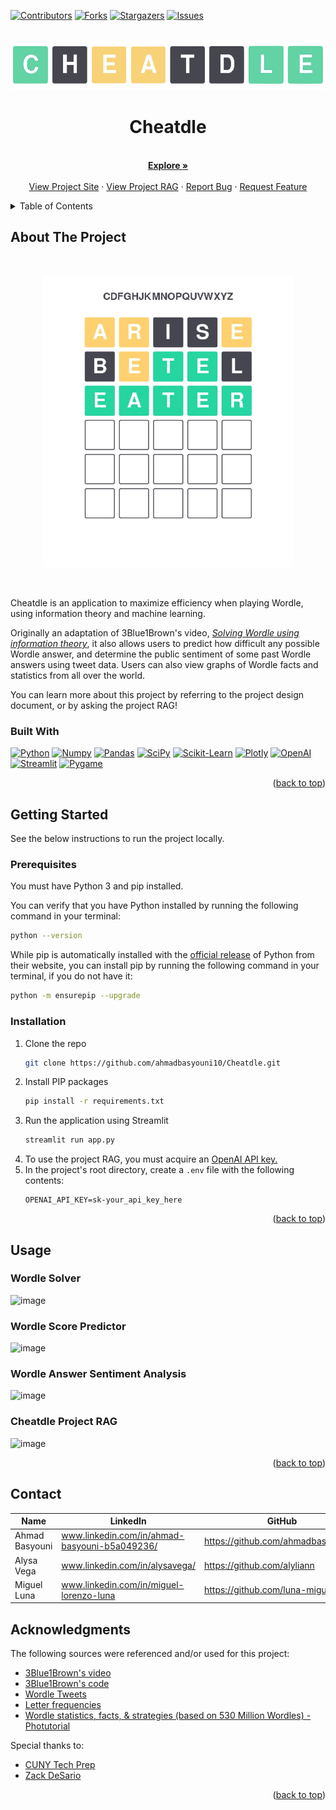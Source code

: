 <a id="readme-top"></a>

<!-- PROJECT SHIELDS -->
<!--
*** See the bottom of this document for the declaration of the reference variables
-->
[![Contributors][contributors-shield]][contributors-url]
[![Forks][forks-shield]][forks-url]
[![Stargazers][stars-shield]][stars-url]
[![Issues][issues-shield]][issues-url]


<!-- PROJECT LOGO -->
<br />
<div align="center">
  <a href="https://github.com/ahmadbasyouni10/Cheatdle">
    <img src="captures/cheatdle.png" alt="Logo" width="550" height="80">
  </a>
  <h1 align="center">Cheatdle</h1>
  <p align="center">
    <br />
    <a href="https://github.com/ahmadbasyouni10/Cheatdle"><strong>Explore »</strong></a>
    <br />
    <br />
    <a href="https://cheatdle.streamlit.app/">View Project Site</a>
    ·
    <a href="https://cheatdle-rag.streamlit.app/">View Project RAG</a>
    ·
    <a href="https://github.com/ahmadbasyouni10/Cheatdle/issues">Report Bug</a>
    ·
    <a href="https://github.com/ahmadbasyouni10/Cheatdle/pulls">Request Feature</a>
  </p>
</div>


<!-- TABLE OF CONTENTS -->
<details>
  <summary>Table of Contents</summary>
  <ol>
    <li>
      <a href="#about-the-project">About The Project</a>
      <ul>
        <li><a href="#built-with">Built With</a></li>
      </ul>
    </li>
    <li>
      <a href="#getting-started">Getting Started</a>
      <ul>
        <li><a href="#prerequisites">Prerequisites</a></li>
        <li><a href="#installation">Installation</a></li>
      </ul>
    </li>
    <li><a href="#usage">Usage</a></li>
    <li><a href="#contributing">Contributing</a></li>
    <!-- <li><a href="#license">License</a></li> -->
    <li><a href="#contact">Contact</a></li>
    <li><a href="#acknowledgments">Acknowledgments</a></li>
  </ol>
</details>


<!-- ABOUT THE PROJECT -->
## About The Project

  <br/> <div align="center">
    <a href="">
      <img src="captures/example.png" alt="Logo" width="400">
    </a>
  </div> <br/>

Cheatdle is an application to maximize efficiency when playing Wordle, using information theory and machine learning. 

Originally an adaptation of 3Blue1Brown's video, _[Solving Wordle using information theory](https://www.youtube.com/watch?v=v68zYyaEmEA)_, it also allows users to predict how difficult any possible Wordle answer, and determine the public sentiment of some past Wordle answers using tweet data. Users can also view graphs of Wordle facts and statistics from all over the world.

You can learn more about this project by referring to the project design document, or by asking the project RAG!

### Built With
[![Python][Python]][Python-url]
[![Numpy][Numpy]][Numpy-url]
[![Pandas][Pandas]][Pandas-url]
[![SciPy][Scipy]][Scipy-url]
[![Scikit-Learn][Scikit-Learn]][Scikit-url]
[![Plotly][Plotly]][Plotly-url]
[![OpenAI][OpenAI]][OpenAI-url]
[![Streamlit][Streamlit]][Streamlit-url]
[![Pygame][Pygame]][Pygame-url]

<p align="right">(<a href="#readme-top">back to top</a>)</p>


<!-- GETTING STARTED -->
## Getting Started

See the below instructions to run the project locally.

### Prerequisites

You must have Python 3 and pip installed. 

You can verify that you have Python installed by running the following command in your terminal:
```sh
python --version
```
While pip is automatically installed with the [official release](https://www.python.org/downloads/https://www.python.org/downloads/) of Python from their website, you can install pip by running the following command in your terminal, if you do not have it:
```sh
python -m ensurepip --upgrade
```


### Installation

1. Clone the repo
   ```sh
   git clone https://github.com/ahmadbasyouni10/Cheatdle.git
   ```
2. Install PIP packages
   ```sh
   pip install -r requirements.txt
   ```
3. Run the application using Streamlit
   ```sh
   streamlit run app.py
   ```
4. To use the project RAG, you must acquire an [OpenAI API key.](https://openai.com/index/openai-api/)
5. In the project's root directory, create a `.env` file with the following contents:
   ```
   OPENAI_API_KEY=sk-your_api_key_here
   ``` 

<p align="right">(<a href="#readme-top">back to top</a>)</p>


<!-- USAGE EXAMPLES -->
## Usage

### Wordle Solver
![image](https://github.com/user-attachments/assets/74004d6c-73d1-4ee8-8ecc-be0d93a828cb)

### Wordle Score Predictor
![image](https://github.com/user-attachments/assets/6b986326-ea85-491e-a708-8c822d67a6e6)

### Wordle Answer Sentiment Analysis
![image](https://github.com/user-attachments/assets/80cc87bf-f93c-443b-b6f1-fa74e752d8ec)

### Cheatdle Project RAG
![image](https://github.com/user-attachments/assets/63c00a0d-0329-4266-8cd3-c233fb5fd42d)

<p align="right">(<a href="#readme-top">back to top</a>)</p>


<!-- CONTACT -->
## Contact

| Name           | LinkedIn                                      | GitHub                             |
|----------------|-----------------------------------------------|------------------------------------|
| Ahmad Basyouni | www.linkedin.com/in/ahmad-basyouni-b5a049236/ | https://github.com/ahmadbasyouni10 |
| Alysa Vega     | www.linkedin.com/in/alysavega/                | https://github.com/alyliann        |
| Miguel Luna    | www.linkedin.com/in/miguel-lorenzo-luna       | https://github.com/luna-miguel     |


<!-- ACKNOWLEDGMENTS -->
## Acknowledgments

The following sources were referenced and/or used for this project:
* [3Blue1Brown's video](https://youtu.be/v68zYyaEmEA?si=dPYxpEGF7xUUBD1e)
* [3Blue1Brown's code](https://github.com/3b1b/videos/tree/master/_2022/wordle)
* [Wordle Tweets](https://www.kaggle.com/datasets/benhamner/wordle-tweets)
* [Letter frequencies](https://gist.github.com/CliffordAnderson/b9b204a6d55b06bedd511326afd3e8b9)
* [Wordle statistics, facts, & strategies (based on 530 Million Wordles) - Photutorial](https://photutorial.com/wordle-statistics/#:~:text=On%20average%2C%20Wordle%20players%20can,the%20theoretical%20best%20(0.043%25))

Special thanks to:
* [CUNY Tech Prep](https://cunytechprep.org/)
* [Zack DeSario](https://www.linkedin.com/in/zackd/)

<p align="right">(<a href="#readme-top">back to top</a>)</p>


<!-- MARKDOWN LINKS & IMAGES -->
<!-- https://www.markdownguide.org/basic-syntax/#reference-style-links -->
[contributors-shield]: https://img.shields.io/github/contributors/ahmadbasyouni10/cheatdle.svg?style=for-the-badge
[contributors-url]: https://github.com/ahmadbasyouni10/cheatdle/graphs/contributors
[forks-shield]: https://img.shields.io/github/forks/ahmadbasyouni10/cheatdle.svg?style=for-the-badge
[forks-url]: https://github.com/ahmadbasyouni10/cheatdle/forks
[stars-shield]: https://img.shields.io/github/stars/ahmadbasyouni10/cheatdle.svg?style=for-the-badge
[stars-url]: https://github.com/ahmadbasyouni10/cheatdle/stargazers
[issues-shield]: https://img.shields.io/github/issues/ahmadbasyouni10/cheatdle.svg?style=for-the-badge
[issues-url]: https://github.com/ahmadbasyouni10/cheatdle/issues
[license-shield]: https://img.shields.io/github/license/ahmadbasyouni10/cheatdle.svg?style=for-the-badge
[license-url]: https://github.com/github_username/repo_name/blob/master/LICENSE.txt
[linkedin-shield]: https://img.shields.io/badge/-LinkedIn-black.svg?style=for-the-badge&logo=linkedin&colorB=555
[linkedin-url]: https://linkedin.com/in/linkedin_username
[product-screenshot]: captures/example.png
[Python]: https://img.shields.io/badge/python-FFDE57?style=for-the-badge&logo=python&logoColor=4584B6
[Python-url]: https://www.python.org/
[Numpy]: https://img.shields.io/badge/numpy-%23013243.svg?style=for-the-badge&logo=numpy&logoColor=white
[Numpy-url]: https://numpy.org/
[OpenAI]: https://img.shields.io/badge/openai-000000?style=for-the-badge&logo=openai&logoColor=fffff
[OpenAI-url]: https://openai.com/
[Streamlit]: https://img.shields.io/badge/streamlit-ffffff?style=for-the-badge&logo=streamlit&logoColor=ff0000
[Streamlit-url]: https://streamlit.io/
[Pandas-url]: https://pandas.pydata.org/
[Pandas]:https://img.shields.io/badge/pandas-%23150458.svg?style=for-the-badge&logo=pandas&logoColor=white
[Scipy-url]: https://scipy.org/
[Scipy]:https://img.shields.io/badge/SciPy-%230C55A5.svg?style=for-the-badge&logo=scipy&logoColor=%white
[Scikit-url]:https://scikit-learn.org/stable/
[Scikit-Learn]:https://img.shields.io/badge/scikit--learn-%23F7931E.svg?style=for-the-badge&logo=scikit-learn&logoColor=white
[Plotly-url]:https://plotly.com/
[Plotly]:https://img.shields.io/badge/Plotly-%233F4F75.svg?style=for-the-badge&logo=plotly&logoColor=white
[Pygame-url]:https://www.pygame.org/news
[Pygame]:https://custom-icon-badges.demolab.com/badge/pygame-013243.svg?logo=pygame
